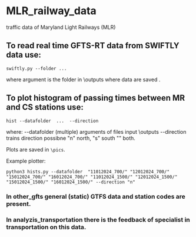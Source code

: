 # MLR_railway_data
traffic data of Maryland Light Railways (MLR)


## To read real time GFTS-RT data from SWIFTLY data use:

```
swiftly.py --folder ...
```

where argument is the folder in \outputs where data are saved .

## To plot histogram of passing times between MR and CS stations use:

```
hist --datafolder  ...  --direction
```

where: --datafolder (multiple) arguments of files input \outputs
       --direction  trains direction possibne "n" north, "s" south "" both.

Plots are saved in ```\pics```.


Example plotter:

```
python3 hists.py --datafolder  "11012024_700/" "12012024_700/" "15012024_700/" "16012024_700/" "11012024_1500/" "12012024_1500/" "15012024_1500/" "16012024_1500/" --direction "n"
```


### In other_gfts general (static) GTFS data and station codes are present.

### In analyzis_transportation there is the feedback of specialist in transportation on this data.
